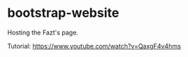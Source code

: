 # bootstrap-website
Hosting the Fazt's page.

Tutorial: https://www.youtube.com/watch?v=QaxgF4v4hms
